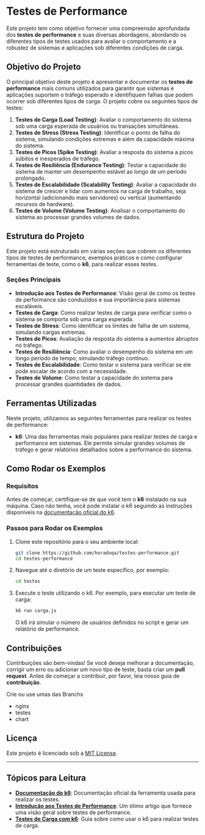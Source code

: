 # Testes de Performance

Este projeto tem como objetivo fornecer uma compreensão aprofundada dos **testes de performance** e suas diversas abordagens, abordando os diferentes tipos de testes usados para avaliar o comportamento e a robustez de sistemas e aplicações sob diferentes condições de carga.

## Objetivo do Projeto

O principal objetivo deste projeto é apresentar e documentar os **testes de performance** mais comuns utilizados para garantir que sistemas e aplicações suportem o tráfego esperado e identifiquem falhas que podem ocorrer sob diferentes tipos de carga. O projeto cobre os seguintes tipos de testes:

1. **Testes de Carga (Load Testing)**: Avaliar o comportamento do sistema sob uma carga esperada de usuários ou transações simultâneas.
2. **Testes de Stress (Stress Testing)**: Identificar o ponto de falha do sistema, simulando condições extremas e além da capacidade máxima do sistema.
3. **Testes de Picos (Spike Testing)**: Avaliar a resposta do sistema a picos súbitos e inesperados de tráfego.
4. **Testes de Resiliência (Endurance Testing)**: Testar a capacidade do sistema de manter um desempenho estável ao longo de um período prolongado.
5. **Testes de Escalabilidade (Scalability Testing)**: Avaliar a capacidade do sistema de crescer e lidar com aumentos na carga de trabalho, seja horizontal (adicionando mais servidores) ou vertical (aumentando recursos de hardware).
6. **Testes de Volume (Volume Testing)**: Analisar o comportamento do sistema ao processar grandes volumes de dados.

## Estrutura do Projeto

Este projeto está estruturado em várias seções que cobrem os diferentes tipos de testes de performance, exemplos práticos e como configurar ferramentas de teste, como o **k6**, para realizar esses testes.

### Seções Principais

- **Introdução aos Testes de Performance**: Visão geral de como os testes de performance são conduzidos e sua importância para sistemas escaláveis.
- **Testes de Carga**: Como realizar testes de carga para verificar como o sistema se comporta sob uma carga esperada.
- **Testes de Stress**: Como identificar os limites de falha de um sistema, simulando cargas extremas.
- **Testes de Picos**: Avaliação da resposta do sistema a aumentos abruptos no tráfego.
- **Testes de Resiliência**: Como avaliar o desempenho do sistema em um longo período de tempo, simulando tráfego contínuo.
- **Testes de Escalabilidade**: Como testar o sistema para verificar se ele pode escalar de acordo com a necessidade.
- **Testes de Volume**: Como testar a capacidade do sistema para processar grandes quantidades de dados.

## Ferramentas Utilizadas

Neste projeto, utilizamos as seguintes ferramentas para realizar os testes de performance:

- **k6**: Uma das ferramentas mais populares para realizar testes de carga e performance em sistemas. Ele permite simular grandes volumes de tráfego e gerar relatórios detalhados sobre a performance do sistema.

## Como Rodar os Exemplos

### Requisitos

Antes de começar, certifique-se de que você tem o **k6** instalado na sua máquina. Caso não tenha, você pode instalar o k6 seguindo as instruções disponíveis na [documentação oficial do k6](https://k6.io/docs/getting-started/).

### Passos para Rodar os Exemplos

1. Clone este repositório para o seu ambiente local:

   ```bash
   git clone https://github.com/horadoqa/testes-performance.git
   cd testes-performance
   ```

2. Navegue até o diretório de um teste específico, por exemplo:

   ```bash
   cd testes
   ```

3. Execute o teste utilizando o k6. Por exemplo, para executar um teste de carga:

   ```bash
   k6 run carga.js
   ```

   O k6 irá simular o número de usuários definidos no script e gerar um relatório de performance.

## Contribuições

Contribuições são bem-vindas! Se você deseja melhorar a documentação, corrigir um erro ou adicionar um novo tipo de teste, basta criar um **pull request**. Antes de começar a contribuir, por favor, leia nosso guia de **contribuição**.

Crie ou use umas das Branchs

- nginx
- testes
- chart

## Licença

Este projeto é licenciado sob a [MIT License](LICENSE).

---

## Tópicos para Leitura

- **[Documentação do k6](https://k6.io/docs/)**: Documentação oficial da ferramenta usada para realizar os testes.
- **[Introdução aos Testes de Performance](https://www.guru99.com/performance-testing.html)**: Um ótimo artigo que fornece uma visão geral sobre testes de performance.
- **[Testes de Carga com k6](https://k6.io/docs/using-k6/)**: Guia sobre como usar o k6 para realizar testes de carga.